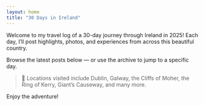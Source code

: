 ```yaml
---
layout: home
title: "30 Days in Ireland"
---
```


Welcome to my travel log of a 30-day journey through Ireland in 2025! Each day, I’ll post highlights, photos, and experiences from across this beautiful country.

Browse the latest posts below — or use the archive to jump to a specific day.

> 📍 Locations visited include Dublin, Galway, the Cliffs of Moher, the Ring of Kerry, Giant’s Causeway, and many more.

Enjoy the adventure!
